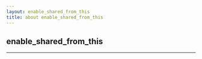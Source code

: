 ```yaml
---
layout: enable_shared_from_this
title: about enable_shared_from_this
---
```


## enable_shared_from_this

------

